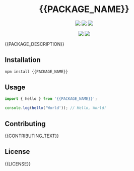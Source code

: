 <div align="center">
  <h1>{{PACKAGE_NAME}}</h1>
  <p>
    <a alt="NPM Version"><img src="https://img.shields.io/npm/v/{{PACKAGE_NAME}}?style=social&logo=npm" /></a>
    <a alt="NPM Downloads"><img src="https://img.shields.io/npm/dw/{{PACKAGE_NAME}}?style=social&logo=npm" /></a>
    <a alt="NPM Last Update"><img src="https://img.shields.io/npm/last-update/{{PACKAGE_NAME}}?style=social&logo=npm" /></a>
  </p>
    <p>
    <a alt="Libraries.io dependency status for GitHub repo"><img src="https://img.shields.io/librariesio/github/wannabewayno/{{PACKAGE_NAME}}?style=plastic" /></a>
    <a alt="GitHub Issues or Pull Requests"><img src="https://img.shields.io/github/issues/wannabewayno/{{PACKAGE_NAME}}?style=plastic&logo=github" /></a>
  </p>
</div>

{{PACKAGE_DESCRIPTION}}

## Installation

```bash
npm install {{PACKAGE_NAME}}
```

## Usage
```typescript
import { hello } from '{{PACKAGE_NAME}}';

console.log(hello('World')); // Hello, World!
```

## Contributing

{{CONTRIBUTING_TEXT}}

## License

{{LICENSE}}